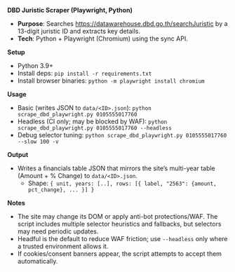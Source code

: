 **DBD Juristic Scraper (Playwright, Python)**

- **Purpose**: Searches https://datawarehouse.dbd.go.th/searchJuristic by a 13-digit juristic ID and extracts key details.
- **Tech**: Python + Playwright (Chromium) using the sync API.

**Setup**

- Python 3.9+
- Install deps: `pip install -r requirements.txt`
- Install browser binaries: `python -m playwright install chromium`

**Usage**

- Basic (writes JSON to `data/<ID>.json`): `python scrape_dbd_playwright.py 0105555017760`
- Headless (CI only; may be blocked by WAF): `python scrape_dbd_playwright.py 0105555017760 --headless`
- Debug selector tuning: `python scrape_dbd_playwright.py 0105555017760 --slow 100 -v`

**Output**

- Writes a financials table JSON that mirrors the site’s multi-year table (Amount + % Change) to `data/<ID>.json`.
  - Shape: `{ unit, years: [..], rows: [{ label, "2563": {amount, pct_change}, ... }] }`

**Notes**

- The site may change its DOM or apply anti-bot protections/WAF. The script includes multiple selector heuristics and fallbacks, but selectors may need periodic updates.
- Headful is the default to reduce WAF friction; use `--headless` only where a trusted environment allows it.
- If cookies/consent banners appear, the script attempts to accept them automatically.
